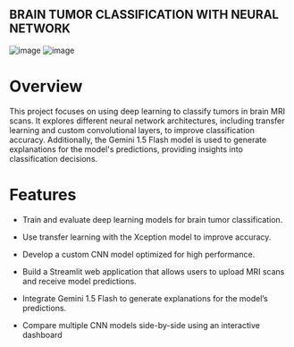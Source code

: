 ## BRAIN TUMOR CLASSIFICATION WITH NEURAL NETWORK
 

![image](https://github.com/user-attachments/assets/e67a18b9-7e51-4e80-9007-58d1804ade54)
![image](https://github.com/user-attachments/assets/b161e21a-937e-4170-8db4-dae9331c483c)

# Overview

This project focuses on using deep learning to classify tumors in brain MRI scans. It explores different neural network architectures, including transfer learning and custom convolutional layers, to improve classification accuracy. Additionally, the Gemini 1.5 Flash model is used to generate explanations for the model's predictions, providing insights into classification decisions.

# Features

- Train and evaluate deep learning models for brain tumor classification.

- Use transfer learning with the Xception model to improve accuracy.

- Develop a custom CNN model optimized for high performance.

- Build a Streamlit web application that allows users to upload MRI scans and receive model predictions.

- Integrate Gemini 1.5 Flash to generate explanations for the model’s predictions.

- Compare multiple CNN models side-by-side using an interactive dashboard
